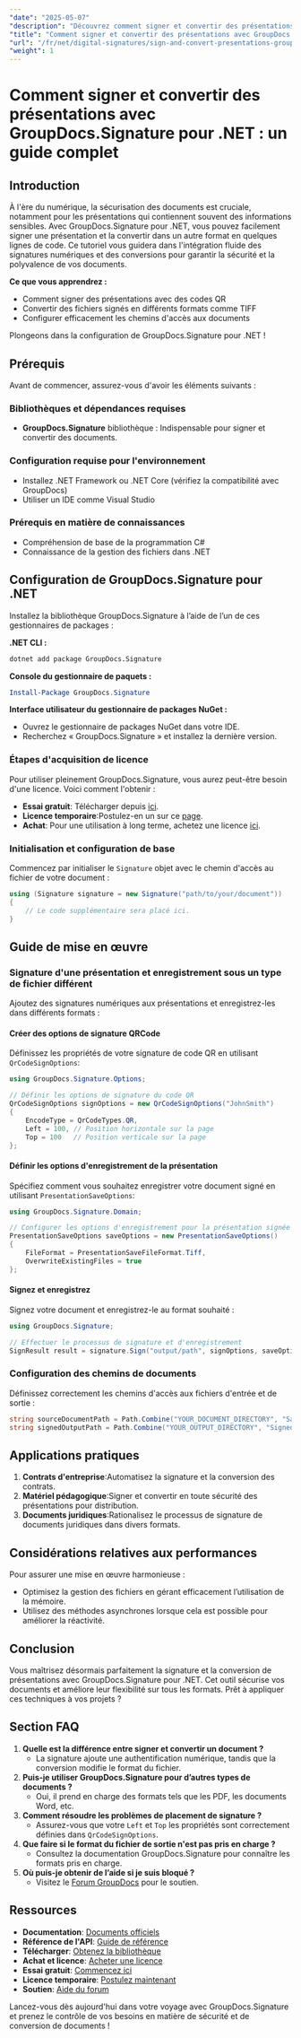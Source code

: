 ```yaml
---
"date": "2025-05-07"
"description": "Découvrez comment signer et convertir des présentations en toute sécurité avec GroupDocs.Signature pour .NET. Ce guide couvre la signature de codes QR, la conversion de fichiers et la configuration du chemin d'accès aux documents."
"title": "Comment signer et convertir des présentations avec GroupDocs.Signature pour .NET ? Un guide complet"
"url": "/fr/net/digital-signatures/sign-and-convert-presentations-groupdocs-signature-net/"
"weight": 1
---
```


# Comment signer et convertir des présentations avec GroupDocs.Signature pour .NET : un guide complet

## Introduction

À l'ère du numérique, la sécurisation des documents est cruciale, notamment pour les présentations qui contiennent souvent des informations sensibles. Avec GroupDocs.Signature pour .NET, vous pouvez facilement signer une présentation et la convertir dans un autre format en quelques lignes de code. Ce tutoriel vous guidera dans l'intégration fluide des signatures numériques et des conversions pour garantir la sécurité et la polyvalence de vos documents.

**Ce que vous apprendrez :**
- Comment signer des présentations avec des codes QR
- Convertir des fichiers signés en différents formats comme TIFF
- Configurer efficacement les chemins d'accès aux documents

Plongeons dans la configuration de GroupDocs.Signature pour .NET !

## Prérequis

Avant de commencer, assurez-vous d'avoir les éléments suivants :

### Bibliothèques et dépendances requises
- **GroupDocs.Signature** bibliothèque : Indispensable pour signer et convertir des documents.
  
### Configuration requise pour l'environnement
- Installez .NET Framework ou .NET Core (vérifiez la compatibilité avec GroupDocs)
- Utiliser un IDE comme Visual Studio

### Prérequis en matière de connaissances
- Compréhension de base de la programmation C#
- Connaissance de la gestion des fichiers dans .NET

## Configuration de GroupDocs.Signature pour .NET

Installez la bibliothèque GroupDocs.Signature à l’aide de l’un de ces gestionnaires de packages :

**.NET CLI :**
```bash
dotnet add package GroupDocs.Signature
```

**Console du gestionnaire de paquets :**
```powershell
Install-Package GroupDocs.Signature
```

**Interface utilisateur du gestionnaire de packages NuGet :**
- Ouvrez le gestionnaire de packages NuGet dans votre IDE.
- Recherchez « GroupDocs.Signature » et installez la dernière version.

### Étapes d'acquisition de licence

Pour utiliser pleinement GroupDocs.Signature, vous aurez peut-être besoin d'une licence. Voici comment l'obtenir :
- **Essai gratuit**: Télécharger depuis [ici](https://releases.groupdocs.com/signature/net/).
- **Licence temporaire**:Postulez-en un sur ce [page](https://purchase.groupdocs.com/temporary-license/).
- **Achat**: Pour une utilisation à long terme, achetez une licence [ici](https://purchase.groupdocs.com/buy).

### Initialisation et configuration de base

Commencez par initialiser le `Signature` objet avec le chemin d'accès au fichier de votre document :

```csharp
using (Signature signature = new Signature("path/to/your/document"))
{
    // Le code supplémentaire sera placé ici.
}
```

## Guide de mise en œuvre

### Signature d'une présentation et enregistrement sous un type de fichier différent

Ajoutez des signatures numériques aux présentations et enregistrez-les dans différents formats :

#### Créer des options de signature QRCode
Définissez les propriétés de votre signature de code QR en utilisant `QrCodeSignOptions`:

```csharp
using GroupDocs.Signature.Options;

// Définir les options de signature du code QR
QrCodeSignOptions signOptions = new QrCodeSignOptions("JohnSmith")
{
    EncodeType = QrCodeTypes.QR,
    Left = 100, // Position horizontale sur la page
    Top = 100   // Position verticale sur la page
};
```

#### Définir les options d'enregistrement de la présentation
Spécifiez comment vous souhaitez enregistrer votre document signé en utilisant `PresentationSaveOptions`:

```csharp
using GroupDocs.Signature.Domain;

// Configurer les options d'enregistrement pour la présentation signée
PresentationSaveOptions saveOptions = new PresentationSaveOptions()
{
    FileFormat = PresentationSaveFileFormat.Tiff,
    OverwriteExistingFiles = true
};
```

#### Signez et enregistrez
Signez votre document et enregistrez-le au format souhaité :

```csharp
using GroupDocs.Signature;

// Effectuer le processus de signature et d'enregistrement
SignResult result = signature.Sign("output/path", signOptions, saveOptions);
```

### Configuration des chemins de documents
Définissez correctement les chemins d'accès aux fichiers d'entrée et de sortie :

```csharp
string sourceDocumentPath = Path.Combine("YOUR_DOCUMENT_DIRECTORY", "Sample_Document.docx");
string signedOutputPath = Path.Combine("YOUR_OUTPUT_DIRECTORY", "SignedDocuments", "Signed_Document.pdf");
```

## Applications pratiques
1. **Contrats d'entreprise**:Automatisez la signature et la conversion des contrats.
2. **Matériel pédagogique**:Signer et convertir en toute sécurité des présentations pour distribution.
3. **Documents juridiques**:Rationalisez le processus de signature de documents juridiques dans divers formats.

## Considérations relatives aux performances
Pour assurer une mise en œuvre harmonieuse :
- Optimisez la gestion des fichiers en gérant efficacement l’utilisation de la mémoire.
- Utilisez des méthodes asynchrones lorsque cela est possible pour améliorer la réactivité.

## Conclusion
Vous maîtrisez désormais parfaitement la signature et la conversion de présentations avec GroupDocs.Signature pour .NET. Cet outil sécurise vos documents et améliore leur flexibilité sur tous les formats. Prêt à appliquer ces techniques à vos projets ?

## Section FAQ
1. **Quelle est la différence entre signer et convertir un document ?**
   - La signature ajoute une authentification numérique, tandis que la conversion modifie le format du fichier.
2. **Puis-je utiliser GroupDocs.Signature pour d’autres types de documents ?**
   - Oui, il prend en charge des formats tels que les PDF, les documents Word, etc.
3. **Comment résoudre les problèmes de placement de signature ?**
   - Assurez-vous que votre `Left` et `Top` les propriétés sont correctement définies dans `QrCodeSignOptions`.
4. **Que faire si le format du fichier de sortie n'est pas pris en charge ?**
   - Consultez la documentation GroupDocs.Signature pour connaître les formats pris en charge.
5. **Où puis-je obtenir de l’aide si je suis bloqué ?**
   - Visitez le [Forum GroupDocs](https://forum.groupdocs.com/c/signature/) pour le soutien.

## Ressources
- **Documentation**: [Documents officiels](https://docs.groupdocs.com/signature/net/)
- **Référence de l'API**: [Guide de référence](https://reference.groupdocs.com/signature/net/)
- **Télécharger**: [Obtenez la bibliothèque](https://releases.groupdocs.com/signature/net/)
- **Achat et licence**: [Acheter une licence](https://purchase.groupdocs.com/buy)
- **Essai gratuit**: [Commencez ici](https://releases.groupdocs.com/signature/net/)
- **Licence temporaire**: [Postulez maintenant](https://purchase.groupdocs.com/temporary-license/)
- **Soutien**: [Aide du forum](https://forum.groupdocs.com/c/signature/)

Lancez-vous dès aujourd'hui dans votre voyage avec GroupDocs.Signature et prenez le contrôle de vos besoins en matière de sécurité et de conversion de documents !